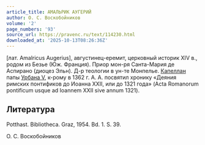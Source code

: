 ```yaml
---
article_title: АМАЛЬРИК АУГЕРИЙ
author: О. С. Воскобойников
volume: '2'
page_numbers: '93'
source_url: https://pravenc.ru/text/114230.html
downloaded_at: '2025-10-13T08:26:36Z'
---
```


[лат. Amalricus Augerius], августинец-еремит, церковный историк XIV в., родом из Безье (Юж. Франция). Приор мон-ря Санта-Мария де Аспирано (диоцез Эльн). Д-р теологии в ун-те Монпелье. [Капеллан](https://pravenc.ru/text/Капеллан.html) папы [Урбана V](<https://pravenc.ru/text/Урбан V.html>), к-рому в 1362 г. А. А. посвятил хронику «Деяния римских понтификов до Иоанна XXII, или до 1321 года» (Acta Romanorum pontificum usque ad Ioannem XXII sive annum 1321).

## Литература

Potthast. Bibliotheca. Graz, 1954. Bd. 1. S. 39.

О. С. Воскобойников
